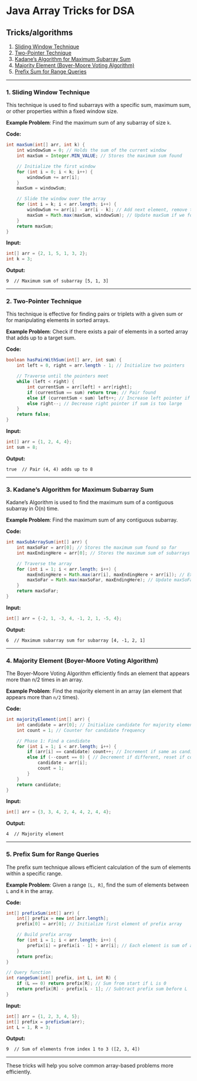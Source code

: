 <h1>Java Array Tricks for DSA</h1>

## Tricks/algorithms

1. [Sliding Window Technique](#sliding-window-technique)
2. [Two-Pointer Technique](#two-pointer-technique)
3. [Kadane’s Algorithm for Maximum Subarray Sum](#kadane’s-algorithm-for-maximum-subarray-sum)
4. [Majority Element (Boyer-Moore Voting Algorithm)](#majority-element-boyer-moore-voting-algorithm)
5. [Prefix Sum for Range Queries](#prefix-sum-for-range-queries)

---

### 1. Sliding Window Technique

This technique is used to find subarrays with a specific sum, maximum sum, or other properties within a fixed window size.

**Example Problem**: Find the maximum sum of any subarray of size `k`.

**Code:**
```java
int maxSum(int[] arr, int k) {
    int windowSum = 0; // Holds the sum of the current window
    int maxSum = Integer.MIN_VALUE; // Stores the maximum sum found

    // Initialize the first window
    for (int i = 0; i < k; i++) {
        windowSum += arr[i];
    }
    maxSum = windowSum;

    // Slide the window over the array
    for (int i = k; i < arr.length; i++) {
        windowSum += arr[i] - arr[i - k]; // Add next element, remove the element that slides out
        maxSum = Math.max(maxSum, windowSum); // Update maxSum if we found a new maximum
    }
    return maxSum;
}
```

**Input:**
```java
int[] arr = {2, 1, 5, 1, 3, 2};
int k = 3;
```

**Output:**
```
9  // Maximum sum of subarray [5, 1, 3]
```

---

### 2. Two-Pointer Technique

This technique is effective for finding pairs or triplets with a given sum or for manipulating elements in sorted arrays.

**Example Problem**: Check if there exists a pair of elements in a sorted array that adds up to a target sum.

**Code:**
```java
boolean hasPairWithSum(int[] arr, int sum) {
    int left = 0, right = arr.length - 1; // Initialize two pointers

    // Traverse until the pointers meet
    while (left < right) {
        int currentSum = arr[left] + arr[right];
        if (currentSum == sum) return true; // Pair found
        else if (currentSum < sum) left++; // Increase left pointer if sum is too small
        else right--; // Decrease right pointer if sum is too large
    }
    return false;
}
```

**Input:**
```java
int[] arr = {1, 2, 4, 4};
int sum = 8;
```

**Output:**
```
true  // Pair (4, 4) adds up to 8
```

---

### 3. Kadane’s Algorithm for Maximum Subarray Sum

Kadane’s Algorithm is used to find the maximum sum of a contiguous subarray in O(n) time.

**Example Problem**: Find the maximum sum of any contiguous subarray.

**Code:**
```java
int maxSubArraySum(int[] arr) {
    int maxSoFar = arr[0]; // Stores the maximum sum found so far
    int maxEndingHere = arr[0]; // Stores the maximum sum of subarrays ending at current position

    // Traverse the array
    for (int i = 1; i < arr.length; i++) {
        maxEndingHere = Math.max(arr[i], maxEndingHere + arr[i]); // Extend or start a new subarray
        maxSoFar = Math.max(maxSoFar, maxEndingHere); // Update maxSoFar if new maximum found
    }
    return maxSoFar;
}
```

**Input:**
```java
int[] arr = {-2, 1, -3, 4, -1, 2, 1, -5, 4};
```

**Output:**
```
6  // Maximum subarray sum for subarray [4, -1, 2, 1]
```

---

### 4. Majority Element (Boyer-Moore Voting Algorithm)

The Boyer-Moore Voting Algorithm efficiently finds an element that appears more than n/2 times in an array.

**Example Problem**: Find the majority element in an array (an element that appears more than `n/2` times).

**Code:**
```java
int majorityElement(int[] arr) {
    int candidate = arr[0]; // Initialize candidate for majority element
    int count = 1; // Counter for candidate frequency

    // Phase 1: Find a candidate
    for (int i = 1; i < arr.length; i++) {
        if (arr[i] == candidate) count++; // Increment if same as candidate
        else if (--count == 0) { // Decrement if different, reset if count reaches zero
            candidate = arr[i];
            count = 1;
        }
    }
    return candidate;
}
```

**Input:**
```java
int[] arr = {3, 3, 4, 2, 4, 4, 2, 4, 4};
```

**Output:**
```
4  // Majority element
```

---

### 5. Prefix Sum for Range Queries

The prefix sum technique allows efficient calculation of the sum of elements within a specific range.

**Example Problem**: Given a range `[L, R]`, find the sum of elements between `L` and `R` in the array.

**Code:**
```java
int[] prefixSum(int[] arr) {
    int[] prefix = new int[arr.length];
    prefix[0] = arr[0]; // Initialize first element of prefix array

    // Build prefix array
    for (int i = 1; i < arr.length; i++) {
        prefix[i] = prefix[i - 1] + arr[i]; // Each element is sum of all elements up to it
    }
    return prefix;
}

// Query function
int rangeSum(int[] prefix, int L, int R) {
    if (L == 0) return prefix[R]; // Sum from start if L is 0
    return prefix[R] - prefix[L - 1]; // Subtract prefix sum before L
}
```

**Input:**
```java
int[] arr = {1, 2, 3, 4, 5};
int[] prefix = prefixSum(arr);
int L = 1, R = 3;
```

**Output:**
```
9  // Sum of elements from index 1 to 3 ([2, 3, 4])
```

---

These tricks will help you solve common array-based problems more efficiently.
